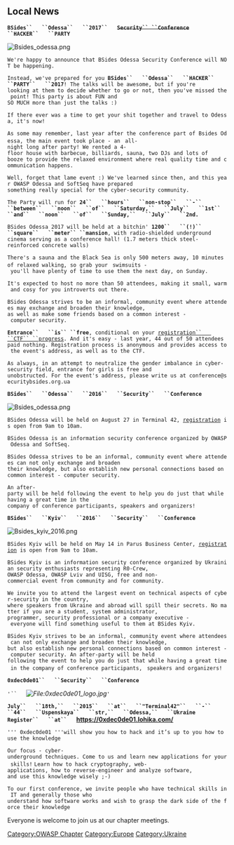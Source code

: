 ## Local News

**`BSides``   ``Odessa``   ``2017``   `<s>`Security``
 ``Conference`</s>`   ``HACKER``   ``PARTY`**

![`Bsides_odessa.png`](Bsides_odessa.png "Bsides_odessa.png")

`We're happy to announce that BSides Odessa Security Conference will NOT be happening. `

`Instead, we've prepared for you `**`BSides``   ``Odessa``   ``HACKER``
 ``PARTY``   ``2017`**`! The talks will be awesome, but if you're `
`looking at them to decide whether to go or not, then you've missed the point! This party is about FUN and `
`SO MUCH more than just the talks :) `

`If there ever was a time to get your shit together and travel to Odessa, it's now! `

`As some may remember, last year after the conference part of Bsides Odessa, the main event took place - an `
`all-night long after party! We rented a 4-floor house with barbecue, billiards, sauna, two DJs and lots of `
`booze to provide the relaxed environment where real quality time and communication happens. `

`Well, forget that lame event :) We've learned since then, and this year OWASP Odessa and SoftSeq have prepared `
`something really special for the cyber-security community. `

`The Party will run for `**`24``   ``hours``   ``non-stop``   ``-``
 ``between``   ``noon``   ``of``   ``Saturday,``   ``July``   ``1st``
 ``and``   ``noon``   ``of``   ``Sunday,``   ``July``   ``2nd.`**` `

`BSides Odessa 2017 will be held at a bitchin' `**`1200``   ``(!)``
 ``square``   ``meter``
 ``mansion`**`, with radio-shielded underground `
`cinema serving as a conference hall! (1.7 meters thick steel-reinforced concrete walls) `

`There's a sauna and the Black Sea is only 500 meters away, 10 minutes of relaxed walking, so grab your `
`swimsuits - you'll have plenty of time to use them the next day, on Sunday. `

`It's expected to host no more than 50 attendees, making it small, warm and cosy for you introverts out there. `

`BSides Odessa strives to be an informal, community event where attendees may exchange and broaden their knowledge, `
`as well as make some friends based on a common interest - computer security. `

**`Entrance``   ``is``
 ``free`**`, conditional on your `[`registration``   ``CTF``
 ``progress`](https://securitybsides.org.ua/)`. And it's easy - last year, 44 out of 50 attendees `
`paid nothing. Registration process is anonymous and provides access to the event's address, as well as to the CTF. `

`As always, in an attempt to neutralize the gender imbalance in cyber-security field, entrance for girls is free and `
`unobstructed. For the event's address, please write us at conference@securitybsides.org.ua`

**`BSides``   ``Odessa``   ``2016``   ``Security``   ``Conference`**

![`Bsides_odessa.png`](Bsides_odessa.png "Bsides_odessa.png")

`BSides Odessa will be held on August 27 in Terminal 42, `[`registration`](https://securitybsides.org.ua)` is open from 9am to 10am.`

`BSides Odessa is an information security conference organized by OWASP Odessa and SoftSeq. `

`BSides Odessa strives to be an informal, community event where attendees can not only exchange and broaden `
`their knowledge, but also establish new personal connections based on common interest - computer security. `

`An after-party will be held following the event to help you do just that while having a great time in the `
`company of conference participants, speakers and organizers!`

**`BSides``   ``Kyiv``   ``2016``   ``Security``   ``Conference`**

![`Bsides_kyiv_2016.png`](Bsides_kyiv_2016.png "Bsides_kyiv_2016.png")

`BSides Kyiv will be held on May 14 in Parus Business Center, `[`registration`](https://securitybsides.org.ua)` is open from 9am to 10am. `

`BSides Kyiv is an information security conference organized by Ukrainian security enthusiasts representing R0-Crew, `
`OWASP Odessa, OWASP Lviv and UISG, free and non-commercial event from community and for community. `

`We invite you to attend the largest event on technical aspects of cyber-security in the country, `
`where speakers from Ukraine and abroad will spill their secrets. No matter if you are a student, system administrator, `
`programmer, security professional or a company executive - everyone will find something useful to them at BSides Kyiv. `

`BSides Kyiv strives to be an informal, community event where attendees can not only exchange and broaden their knowledge, `
`but also establish new personal connections based on common interest - computer security. An after-party will be held `
`following the event to help you do just that while having a great time in the company of conference participants, `
`speakers and organizers!`

**`0xdec0de01``   ``Security``   ``Conference`**

*`'``   `![<File:0xdec0de01_logo.jpg>](0xdec0de01_logo.jpg
"File:0xdec0de01_logo.jpg")*`'`

**`July``   ``18th,``   ``2015``   ``at``   ``"Terminal42"``   ``-``
 ``44``   ``Uspenskaya``   ``str,``   ``Odessa,``   ``Ukraine`**
**`Register``   ``at``   `<https://0xdec0de01.lohika.com/>**

`''' 0xdec0de01 '''will show you how to hack and it’s up to you how to use the knowledge`

`Our focus - cyber-underground techniques. Come to us and learn new applications for your skills!`
`Learn how to hack cryptography, web-applications, how to reverse-engineer and analyze software,`
`and use this knowledge wisely ;-)`

`To our first conference, we invite people who have technical skills in IT and generally those who`
`understand how software works and wish to grasp the dark side of the force their knowledge`

Everyone is welcome to join us at our chapter meetings.

[Category:OWASP Chapter](Category:OWASP_Chapter "wikilink")
[Category:Europe](Category:Europe "wikilink")
[Category:Ukraine](Category:Ukraine "wikilink")